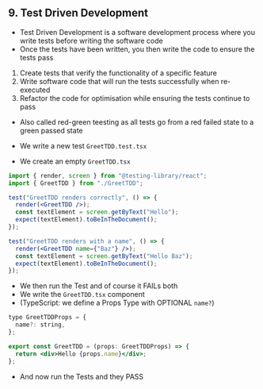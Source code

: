 ## 9. Test Driven Development

- Test Driven Development is a software development process where you write tests before writing the software code
- Once the tests have been written, you then write the code to ensure the tests pass

1. Create tests that verify the functionality of a specific feature
2. Write software code that will run the tests successfully when re-executed
3. Refactor the code for optimisation while ensuring the tests continue to pass

- Also called red-green teesting as all tests go from a red failed state to a green passed state

- We write a new test `GreetTDD.test.tsx`
- We create an empty `GreetTDD.tsx`

```jsx
import { render, screen } from "@testing-library/react";
import { GreetTDD } from "./GreetTDD";

test("GreetTDD renders correctly", () => {
  render(<GreetTDD />);
  const textElement = screen.getByText("Hello");
  expect(textElement).toBeInTheDocument();
});

test("GreetTDD renders with a name", () => {
  render(<GreetTDD name={"Baz"} />);
  const textElement = screen.getByText("Hello Baz");
  expect(textElement).toBeInTheDocument();
});
```

- We then run the Test and of course it FAILs both
- We write the `GreetTDD.tsx` component
- (TypeScript: we define a Props Type with OPTIONAL `name?`)

```jsx
type GreetTDDProps = {
  name?: string,
};

export const GreetTDD = (props: GreetTDDProps) => {
  return <div>Hello {props.name}</div>;
};
```

- And now run the Tests and they PASS
